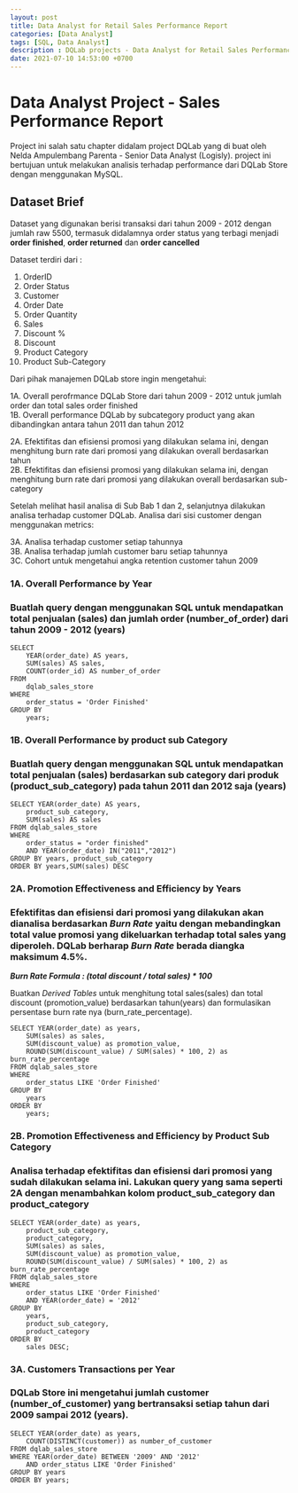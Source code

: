```yaml
---
layout: post
title: Data Analyst for Retail Sales Performance Report
categories: [Data Analyst]
tags: [SQL, Data Analyst]
description : DQLab projects - Data Analyst for Retail Sales Performance Report
date: 2021-07-10 14:53:00 +0700
---
```


# Data Analyst Project - Sales Performance Report  

Project ini salah satu chapter didalam project DQLab yang di buat oleh Nelda Ampulembang Parenta - Senior Data Analyst (Logisly). project ini bertujuan untuk melakukan analisis terhadap performance dari DQLab Store dengan menggunakan MySQL.

## Dataset Brief  

Dataset yang digunakan berisi transaksi dari tahun 2009 - 2012 dengan jumlah raw 5500, termasuk didalamnya order status yang terbagi menjadi **order finished**, **order returned** dan **order cancelled**

Dataset terdiri dari :
1. OrderID  
2. Order Status  
3. Customer  
4. Order Date  
5. Order Quantity  
6. Sales  
7. Discount %  
8. Discount  
9. Product Category  
10. Product Sub-Category  

Dari pihak manajemen DQLab store ingin mengetahui:  

1A. Overall perofrmance DQLab Store dari tahun 2009 - 2012 untuk jumlah order dan total sales order finished  
1B. Overall performance DQLab by subcategory product yang akan dibandingkan antara tahun 2011 dan tahun 2012  

2A. Efektifitas dan efisiensi promosi yang dilakukan selama ini, dengan menghitung burn rate dari promosi yang dilakukan overall berdasarkan tahun  
2B. Efektifitas dan efisiensi promosi yang dilakukan selama ini, dengan menghitung burn rate dari promosi yang dilakukan overall berdasarkan sub-category  

Setelah melihat hasil analisa di Sub Bab 1 dan 2, selanjutnya dilakukan analisa terhadap customer DQLab. Analisa dari sisi customer dengan menggunakan metrics:

3A. Analisa terhadap customer setiap tahunnya  
3B. Analisa terhadap jumlah customer baru setiap tahunnya  
3C. Cohort untuk mengetahui angka retention customer tahun 2009  


### 1A. Overall Performance by Year
### Buatlah query dengan menggunakan SQL untuk mendapatkan total penjualan (sales) dan jumlah order (number_of_order) dari tahun 2009 - 2012 (years)  

```
SELECT
    YEAR(order_date) AS years,
    SUM(sales) AS sales,
    COUNT(order_id) AS number_of_order
FROM
    dqlab_sales_store
WHERE
    order_status = 'Order Finished'
GROUP BY
    years;
```
### 1B. Overall Performance by product sub Category
### Buatlah query dengan menggunakan SQL untuk mendapatkan total penjualan (sales) berdasarkan sub category dari produk (product_sub_category) pada tahun 2011 dan 2012 saja (years)  

```
SELECT YEAR(order_date) AS years, 
	product_sub_category, 
	SUM(sales) AS sales
FROM dqlab_sales_store
WHERE 
	order_status = "order finished" 
	AND YEAR(order_date) IN("2011","2012")
GROUP BY years, product_sub_category
ORDER BY years,SUM(sales) DESC

```

### 2A. Promotion Effectiveness and Efficiency by Years
### Efektifitas dan efisiensi dari promosi yang dilakukan akan dianalisa berdasarkan *Burn Rate* yaitu dengan mebandingkan total value promosi yang dikeluarkan terhadap total sales yang diperoleh. DQLab berharap *Burn Rate* berada diangka maksimum 4.5%.

***Burn Rate Formula : (total discount / total sales) * 100***

Buatkan *Derived Tables* untuk menghitung total sales(sales) dan total discount (promotion_value) berdasarkan tahun(years) dan formulasikan persentase burn rate nya (burn_rate_percentage).

```
SELECT YEAR(order_date) as years, 
    SUM(sales) as sales,
    SUM(discount_value) as promotion_value,
    ROUND(SUM(discount_value) / SUM(sales) * 100, 2) as burn_rate_percentage
FROM dqlab_sales_store
WHERE
	order_status LIKE 'Order Finished'
GROUP BY
    years
ORDER BY
    years;

```

### 2B. Promotion Effectiveness and Efficiency by Product Sub Category
### Analisa terhadap efektifitas dan efisiensi dari promosi yang sudah dilakukan selama ini. Lakukan query yang sama seperti 2A dengan menambahkan kolom product_sub_category dan product_category

```
SELECT YEAR(order_date) as years, 
    product_sub_category,
    product_category,
    SUM(sales) as sales,
    SUM(discount_value) as promotion_value,
    ROUND(SUM(discount_value) / SUM(sales) * 100, 2) as burn_rate_percentage
FROM dqlab_sales_store
WHERE
	order_status LIKE 'Order Finished' 
    AND YEAR(order_date) = '2012'
GROUP BY
    years,
    product_sub_category,
    product_category
ORDER BY
    sales DESC;
```

### 3A. Customers Transactions per Year
### DQLab Store ini mengetahui jumlah customer (number_of_customer) yang bertransaksi setiap tahun dari 2009 sampai 2012 (years).


```
SELECT YEAR(order_date) as years,
	COUNT(DISTINCT(customer)) as number_of_customer
FROM dqlab_sales_store
WHERE YEAR(order_date) BETWEEN '2009' AND '2012'
	AND order_status LIKE 'Order Finished'
GROUP BY years	
ORDER BY years;

```